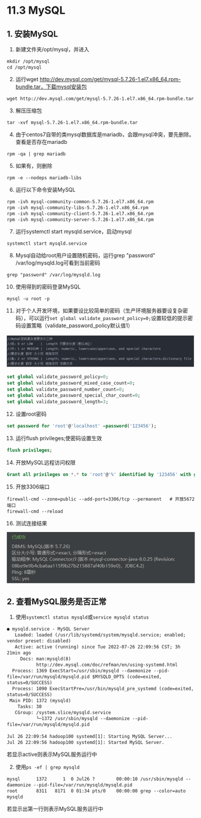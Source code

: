# 11.3 MySQL

## 1. 安装MySQL

1. 新建文件夹/opt/mysql，并进入

```shell
mkdir /opt/mysql
cd /opt/mysql
```

2. 运行wget http://dev.mysql.com/get/mysql-5.7.26-1.el7.x86_64.rpm-bundle.tar，下载mysql安装包

```shell
wget http://dev.mysql.com/get/mysql-5.7.26-1.el7.x86_64.rpm-bundle.tar
```

3. 解压压缩包

```shell
tar -xvf mysql-5.7.26-1.el7.x86_64.rpm-bundle.tar 
```

4. 由于centos7自带的类mysql数据库是mariadb，会跟mysql冲突，要先删除。查看是否存在mariadb

```shell
rpm -qa | grep mariadb
```

5. 如果有，则删除

```shell
rpm -e --nodeps mariadb-libs
```

6. 运行以下命令安装MySQL

```shell
rpm -ivh mysql-community-common-5.7.26-1.el7.x86_64.rpm
rpm -ivh mysql-community-libs-5.7.26-1.el7.x86_64.rpm
rpm -ivh mysql-community-client-5.7.26-1.el7.x86_64.rpm
rpm -ivh mysql-community-server-5.7.26-1.el7.x86_64.rpm
```

7. 运行systemctl start mysqld.service，启动mysql

```shell
systemctl start mysqld.service
```

8. Mysql自动给root用户设置随机密码，运行grep "password" /var/log/mysqld.log可看到当前密码

```shell
grep "password" /var/log/mysqld.log
```

10. 使用得到的密码登录MySQL

```shell
mysql -u root -p
```

11. 对于个人开发环境，如果要设比较简单的密码（生产环境服务器要设复杂密码），可以运行`set global validate_password_policy=0;`设置较低的提示密码设置策略（validate_password_policy默认值1）

![img.png](picture/img.png)

```sql
set global validate_password_policy=0;
set global validate_password_mixed_case_count=0;
set global validate_password_number_count=0;
set global validate_password_special_char_count=0;
set global validate_password_length=3;
```

12. 设置root密码

```sql
set password for 'root'@'localhost' =password('123456');
```

13. 运行flush privileges;使密码设置生效

```sql
flush privileges;
```

14. 开放MySQL远程访问权限

```sql
Grant all privileges on *.* to 'root'@'%' identified by '123456' with grant option;
```

15. 开放3306端口

```shell
firewall-cmd --zone=public --add-port=3306/tcp --permanent   # 开放5672端口
firewall-cmd --reload
```

16. 测试连接结果

![img_1.png](picture/img_1.png)

## 2. 查看MySQL服务是否正常

1. 使用`systemctl status mysqld`或`service mysqld status`

```text
● mysqld.service - MySQL Server
   Loaded: loaded (/usr/lib/systemd/system/mysqld.service; enabled; vendor preset: disabled)
   Active: active (running) since Tue 2022-07-26 22:09:56 CST; 3h 21min ago
     Docs: man:mysqld(8)
           http://dev.mysql.com/doc/refman/en/using-systemd.html
  Process: 1369 ExecStart=/usr/sbin/mysqld --daemonize --pid-file=/var/run/mysqld/mysqld.pid $MYSQLD_OPTS (code=exited, status=0/SUCCESS)
  Process: 1090 ExecStartPre=/usr/bin/mysqld_pre_systemd (code=exited, status=0/SUCCESS)
 Main PID: 1372 (mysqld)
    Tasks: 30
   CGroup: /system.slice/mysqld.service
           └─1372 /usr/sbin/mysqld --daemonize --pid-file=/var/run/mysqld/mysqld.pid

Jul 26 22:09:54 hadoop100 systemd[1]: Starting MySQL Server...
Jul 26 22:09:56 hadoop100 systemd[1]: Started MySQL Server.
```

若显示active则表示MySQL服务运行中

2. 使用`ps -ef | grep mysqld`

```text
mysql      1372      1  0 Jul26 ?        00:00:10 /usr/sbin/mysqld --daemonize --pid-file=/var/run/mysqld/mysqld.pid
root       8311   8171  0 01:34 pts/0    00:00:00 grep --color=auto mysqld
```

若显示出第一行则表示MySQL服务运行中